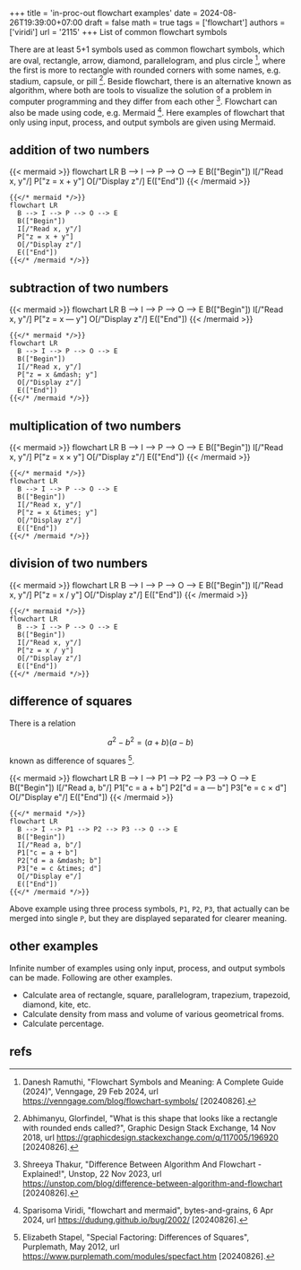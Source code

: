 +++
title = 'in-proc-out flowchart examples'
date = 2024-08-26T19:39:00+07:00
draft = false
math = true
tags = ['flowchart']
authors = ['viridi']
url = '2115'
+++
List of common flowchart symbols<!--more-->

There are at least 5+1 symbols used as common flowchart symbols, which are oval, rectangle, arrow, diamond, parallelogram, and plus circle [^ramuthi_2024], where the first is more to rectangle with rounded corners with some names, e.g. stadium, capsule, or pill [^abhimanyu_2018]. Beside flowchart, there is an alternative known as algorithm, where both are tools to visualize the solution of a problem in computer programming and they differ from each other [^thakur_2023]. Flowchart can also be made using code, e.g. Mermaid [^viridi_2024]. Here examples of flowchart that only using input, process, and output symbols are given using Mermaid.


## addition of two numbers
{{< mermaid >}}
flowchart LR
  B --> I --> P --> O --> E
  B(["Begin"])
  I[/"Read x, y"/]
  P["z = x + y"]
  O[/"Display z"/]
  E(["End"])
{{< /mermaid >}}

```
{{</* mermaid */>}}
flowchart LR
  B --> I --> P --> O --> E
  B(["Begin"])
  I[/"Read x, y"/]
  P["z = x + y"]
  O[/"Display z"/]
  E(["End"])
{{</* /mermaid */>}}
```


## subtraction of two numbers
{{< mermaid >}}
flowchart LR
  B --> I --> P --> O --> E
  B(["Begin"])
  I[/"Read x, y"/]
  P["z = x &mdash; y"]
  O[/"Display z"/]
  E(["End"])
{{< /mermaid >}}

```
{{</* mermaid */>}}
flowchart LR
  B --> I --> P --> O --> E
  B(["Begin"])
  I[/"Read x, y"/]
  P["z = x &mdash; y"]
  O[/"Display z"/]
  E(["End"])
{{</* /mermaid */>}}
```


## multiplication of two numbers
{{< mermaid >}}
flowchart LR
  B --> I --> P --> O --> E
  B(["Begin"])
  I[/"Read x, y"/]
  P["z = x &times; y"]
  O[/"Display z"/]
  E(["End"])
{{< /mermaid >}}

```
{{</* mermaid */>}}
flowchart LR
  B --> I --> P --> O --> E
  B(["Begin"])
  I[/"Read x, y"/]
  P["z = x &times; y"]
  O[/"Display z"/]
  E(["End"])
{{</* /mermaid */>}}
```


## division of two numbers
{{< mermaid >}}
flowchart LR
  B --> I --> P --> O --> E
  B(["Begin"])
  I[/"Read x, y"/]
  P["z = x / y"]
  O[/"Display z"/]
  E(["End"])
{{< /mermaid >}}

```
{{</* mermaid */>}}
flowchart LR
  B --> I --> P --> O --> E
  B(["Begin"])
  I[/"Read x, y"/]
  P["z = x / y"]
  O[/"Display z"/]
  E(["End"])
{{</* /mermaid */>}}
```


## difference of squares
There is a relation

$$\tag{1}
a^2 - b^2 = (a + b)(a - b)
$$

known as difference of squares [^stapel_2012].

{{< mermaid >}}
flowchart LR
  B --> I --> P1 --> P2 --> P3 --> O --> E
  B(["Begin"])
  I[/"Read a, b"/]
  P1["c = a + b"]
  P2["d = a &mdash; b"]
  P3["e = c &times; d"]
  O[/"Display e"/]
  E(["End"])
{{< /mermaid >}}

```
{{</* mermaid */>}}
flowchart LR
  B --> I --> P1 --> P2 --> P3 --> O --> E
  B(["Begin"])
  I[/"Read a, b"/]
  P1["c = a + b"]
  P2["d = a &mdash; b"]
  P3["e = c &times; d"]
  O[/"Display e"/]
  E(["End"])
{{</* /mermaid */>}}
```

Above example using three process symbols, `P1`, `P2`, `P3`, that actually can be merged into single `P`, but they are displayed separated for clearer meaning.


## other examples
Infinite number of examples using only input, process, and output symbols can be made. Following are other examples.

+ Calculate area of rectangle, square, parallelogram, trapezium, trapezoid, diamond, kite, etc.
+ Calculate density from mass and volume of various geometrical froms.
+ Calculate percentage.


## refs
[^abhimanyu_2018]: Abhimanyu, Glorfindel, "What is this shape that looks like a rectangle with rounded ends called?", Graphic Design Stack Exchange, 14 Nov 2018, url https://graphicdesign.stackexchange.com/q/117005/196920 [20240826].
[^ramuthi_2024]: Danesh Ramuthi, "Flowchart Symbols and Meaning: A Complete Guide (2024)", Venngage, 29 Feb 2024, url https://venngage.com/blog/flowchart-symbols/ [20240826].
[^stapel_2012]: Elizabeth Stapel, "Special Factoring: Differences of Squares", Purplemath, May 2012, url https://www.purplemath.com/modules/specfact.htm [20240826].
[^thakur_2023]: Shreeya Thakur, "Difference Between Algorithm And Flowchart - Explained!", Unstop, 22 Nov 2023, url https://unstop.com/blog/difference-between-algorithm-and-flowchart [20240826].
[^viridi_2024]: Sparisoma Viridi, "flowchart and mermaid", bytes-and-grains, 6 Apr 2024, url https://dudung.github.io/bug/2002/ [20240826].
